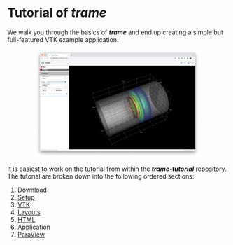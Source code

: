 # Tutorial of ***trame***

We walk you through the basics of ***trame*** and end up creating a simple but full-featured VTK example application.

<p style="text-align:center;"><img src="../images/tutorial-example.jpg" alt="Example VTK Application" style="width: 75%; height: 75%"></p>

It is easiest to work on the tutorial from within the ***trame-tutorial*** repository. The tutorial are broken down into the following ordered sections:

1. [Download](./tutorial-download.html)
2. [Setup](./tutorial-setup-vtk.html)
3. [VTK](./tutorial-vtk.html)
4. [Layouts](./tutorial-layouts.html)
5. [HTML](./tutorial-html.html)
6. [Application](./tutorial-application.html)
7. [ParaView](./tutorial-paraview.html)